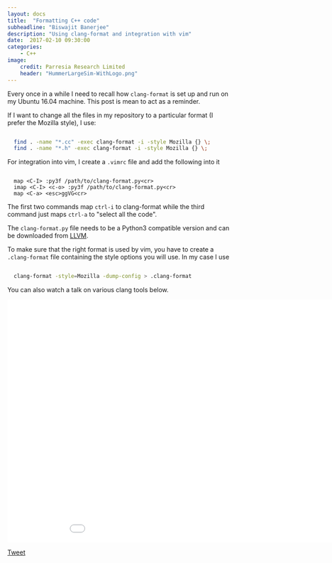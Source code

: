 ```yaml
---
layout: docs
title:  "Formatting C++ code"
subheadline: "Biswajit Banerjee"
description: "Using clang-format and integration with vim"
date:  2017-02-10 09:30:00
categories:
    - C++
image:
    credit: Parresia Research Limited
    header: "HummerLargeSim-WithLogo.png"
---
```

Every once in a while I need to recall how `clang-format` is set up and run on my Ubuntu 16.04 
machine.  This post is mean to act as a reminder.

If I want to change all the files in my repository to a particular format (I prefer the
Mozilla style), I use:

~~~ bash

  find . -name "*.cc" -exec clang-format -i -style Mozilla {} \;
  find . -name "*.h" -exec clang-format -i -style Mozilla {} \;

~~~

For integration into vim, I create a `.vimrc` file and add the following into it

~~~ vim

  map <C-I> :py3f /path/to/clang-format.py<cr>
  imap <C-I> <c-o> :py3f /path/to/clang-format.py<cr>
  map <C-a> <esc>ggVG<cr>

~~~

The first two commands map `ctrl-i` to clang-format while the third command just
maps `ctrl-a` to "select all the code".

The `clang-format.py` file needs to be a Python3 compatible version and can be downloaded
from [LLVM](https://github.com/llvm-mirror/clang/blob/master/tools/clang-format/clang-format.py).

To make sure that the right format is used by vim, you have to create a 
`.clang-format` file containing the style options you will use.  In my case I use

~~~ bash

  clang-format -style=Mozilla -dump-config > .clang-format

~~~

You can also watch a talk on various clang tools below.

<iframe width='970' height='546' src='//www.youtube.com/embed/cX_GhJ6BuWI' frameborder='0' allowfullscreen></iframe>




<a href="https://twitter.com/share" class="twitter-share-button" data-via="parresianz">Tweet</a>
<script>!function(d,s,id){var js,fjs=d.getElementsByTagName(s)[0],p=/^http:/.test(d.location)?'http':'https';if(!d.getElementById(id)){js=d.createElement(s);js.id=id;js.src=p+'://platform.twitter.com/widgets.js';fjs.parentNode.insertBefore(js,fjs);}}(docsument, 'script', 'twitter-wjs');</script>
<script src="//platform.linkedin.com/in.js" type="text/javascript">
  lang: en_US
</script>
<script type="IN/Share" data-counter="right"></script>
